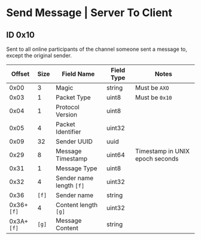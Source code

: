 # Send Message | Server To Client

## ID 0x10

Sent to all online participants of the channel someone sent a message to, except the original sender.

<table>
    <thead>
        <tr>
            <th>Offset</th>
            <th>Size</th>
            <th>Field Name</th>
            <th>Field Type</th>
            <th>Notes</th>
        </tr>
    </thead>
    <tbody>
    <tr>
        <td>0x00</td>
        <td>3</td>
        <td>Magic</td>
        <td>string</td>
        <td>Must be <code>AXO</code></td>
    </tr>
        <tr>
        <td>0x03</td>
        <td>1</td>
        <td>Packet Type</td>
        <td>uint8</td>
        <td>Must be <code>0x10</code></td>
    </tr>
    <tr>
        <td>0x04</td>
        <td>1</td>
        <td>Protocol Version</td>
        <td>uint8</td>
        <td></td>
    </tr>
    <tr>
        <td>0x05</td>
        <td>4</td>
        <td>Packet Identifier</td>
        <td>uint32</td>
        <td></td>
    </tr>
    <tr>
        <td>0x09</td>
        <td>32</td>
        <td>Sender UUID</td>
        <td>uuid</td>
        <td></td>
    </tr>
    <tr>
        <td>0x29</td>
        <td>8</td>
        <td>Message Timestamp</td>
        <td>uint64</td>
        <td>Timestamp in UNIX epoch seconds</td>
    </tr>
    <tr>
        <td>0x31</td>
        <td>1</td>
        <td>Message Type</td>
        <td>uint8</td>
        <td></td>
    </tr>
    <tr>
        <td>0x32</td>
        <td>4</td>
        <td>Sender name length <code>[f]</code></td>
        <td>uint32</td>
        <td></td>
    </tr>
    <tr>
        <td>0x36</td>
        <td><code>[f]</code></td>
        <td>Sender name</td>
        <td>string</td>
        <td></td>
    </tr>
    <tr>
        <td>0x36+<code>[f]</code></td>
        <td>4</td>
        <td>Content length <code>[g]</code></td>
        <td>uint32</td>
        <td></td>
    </tr>
    <tr>
        <td>0x3A+<code>[f]</code></td>
        <td><code>[g]</code></td>
        <td>Message Content</td>
        <td>string</td>
        <td></td>
    </tr>
    </tbody>
</table>
